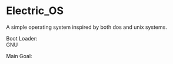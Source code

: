 # Electric_OS

A simple operating system inspired by both dos and unix systems.

Boot Loader:  
GNU

Main Goal:

